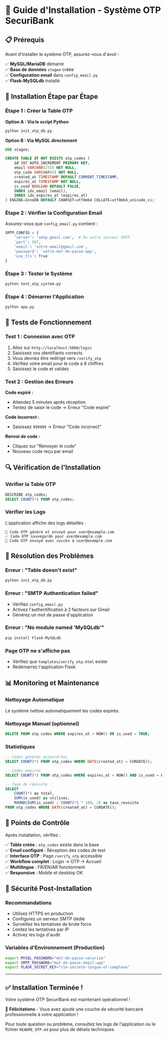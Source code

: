 # 🚀 Guide d'Installation - Système OTP SecuriBank

## 📋 Prérequis

Avant d'installer le système OTP, assurez-vous d'avoir :

✅ **MySQL/MariaDB** démarré  
✅ **Base de données** `stagee` créée  
✅ **Configuration email** dans `config_email.py`  
✅ **Flask-MySQLdb** installé  

## 🔧 Installation Étape par Étape

### Étape 1 : Créer la Table OTP

**Option A : Via le script Python**
```bash
python init_otp_db.py
```

**Option B : Via MySQL directement**
```sql
USE stagee;

CREATE TABLE IF NOT EXISTS otp_codes (
    id INT AUTO_INCREMENT PRIMARY KEY,
    email VARCHAR(255) NOT NULL,
    otp_code VARCHAR(6) NOT NULL,
    created_at TIMESTAMP DEFAULT CURRENT_TIMESTAMP,
    expires_at TIMESTAMP NOT NULL,
    is_used BOOLEAN DEFAULT FALSE,
    INDEX idx_email (email),
    INDEX idx_expires_at (expires_at)
) ENGINE=InnoDB DEFAULT CHARSET=utf8mb4 COLLATE=utf8mb4_unicode_ci;
```

### Étape 2 : Vérifier la Configuration Email

Assurez-vous que `config_email.py` contient :
```python
SMTP_CONFIG = {
    'server': 'smtp.gmail.com',  # Ou votre serveur SMTP
    'port': 587,
    'email': 'votre-email@gmail.com',
    'password': 'votre-mot-de-passe-app',
    'use_tls': True
}
```

### Étape 3 : Tester le Système

```bash
python test_otp_system.py
```

### Étape 4 : Démarrer l'Application

```bash
python app.py
```

## 🧪 Tests de Fonctionnement

### Test 1 : Connexion avec OTP

1. Allez sur `http://localhost:5000/login`
2. Saisissez vos identifiants corrects
3. Vous devriez être redirigé vers `/verify_otp`
4. Vérifiez votre email pour le code à 6 chiffres
5. Saisissez le code et validez

### Test 2 : Gestion des Erreurs

**Code expiré :**
- Attendez 5 minutes après réception
- Tentez de saisir le code → Erreur "Code expiré"

**Code incorrect :**
- Saisissez `999999` → Erreur "Code incorrect"

**Renvoi de code :**
- Cliquez sur "Renvoyer le code"
- Nouveau code reçu par email

## 🔍 Vérification de l'Installation

### Vérifier la Table OTP
```sql
DESCRIBE otp_codes;
SELECT COUNT(*) FROM otp_codes;
```

### Vérifier les Logs
L'application affiche des logs détaillés :
```
🔑 Code OTP généré et envoyé pour user@example.com
✅ Code OTP sauvegardé pour user@example.com
📨 Code OTP envoyé avec succès à user@example.com
```

## 🚨 Résolution des Problèmes

### Erreur : "Table doesn't exist"
```bash
python init_otp_db.py
```

### Erreur : "SMTP Authentication failed"
- Vérifiez `config_email.py`
- Activez l'authentification à 2 facteurs sur Gmail
- Générez un mot de passe d'application

### Erreur : "No module named 'MySQLdb'"
```bash
pip install Flask-MySQLdb
```

### Page OTP ne s'affiche pas
- Vérifiez que `templates/verify_otp.html` existe
- Redémarrez l'application Flask

## 📊 Monitoring et Maintenance

### Nettoyage Automatique
Le système nettoie automatiquement les codes expirés.

### Nettoyage Manuel (optionnel)
```sql
DELETE FROM otp_codes WHERE expires_at < NOW() OR is_used = TRUE;
```

### Statistiques
```sql
-- Codes générés aujourd'hui
SELECT COUNT(*) FROM otp_codes WHERE DATE(created_at) = CURDATE();

-- Codes expirés
SELECT COUNT(*) FROM otp_codes WHERE expires_at < NOW() AND is_used = FALSE;

-- Taux de réussite
SELECT 
    COUNT(*) as total,
    SUM(is_used) as utilises,
    ROUND(SUM(is_used) / COUNT(*) * 100, 2) as taux_reussite
FROM otp_codes WHERE DATE(created_at) = CURDATE();
```

## 🎯 Points de Contrôle

Après installation, vérifiez :

✅ **Table créée** : `otp_codes` existe dans la base  
✅ **Email configuré** : Réception des codes de test  
✅ **Interface OTP** : Page `/verify_otp` accessible  
✅ **Workflow complet** : Login → OTP → Accueil  
✅ **Multilingue** : FR/EN/AR fonctionnent  
✅ **Responsive** : Mobile et desktop OK  

## 🔐 Sécurité Post-Installation

### Recommandations
- Utilisez HTTPS en production
- Configurez un serveur SMTP dédié
- Surveillez les tentatives de brute force
- Limitez les tentatives par IP
- Activez les logs d'audit

### Variables d'Environnement (Production)
```bash
export MYSQL_PASSWORD="mot-de-passe-securise"
export SMTP_PASSWORD="mot-de-passe-email-app"
export FLASK_SECRET_KEY="cle-secrete-longue-et-complexe"
```

---

## ✅ Installation Terminée !

Votre système OTP SecuriBank est maintenant opérationnel ! 

🎉 **Félicitations** - Vous avez ajouté une couche de sécurité bancaire professionnelle à votre application !

Pour toute question ou problème, consultez les logs de l'application ou le fichier `README_OTP.md` pour plus de détails techniques.

